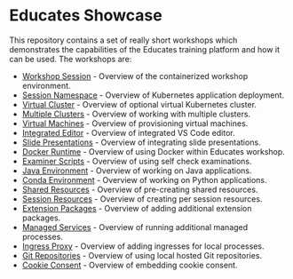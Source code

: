 Educates Showcase
=================

This repository contains a set of really short workshops which demonstrates the capabilities
of the Educates training platform and how it can be used. The workshops are:

* [Workshop Session](workshops/lab-workshop-session) - Overview of the containerized workshop environment.
* [Session Namespace](workshops/lab-session-namespace) - Overview of Kubernetes application deployment.
* [Virtual Cluster](workshops/lab-virtual-cluster) - Overview of optional virtual Kubernetes cluster.
* [Multiple Clusters](workshops/lab-multiple-clusters) - Overview of working with multiple clusters.
* [Virtual Machines](workshops/lab-virtual-machines) - Overview of provisioning virtual machines.
* [Integrated Editor](workshops/lab-integrated-editor) - Overview of integrated VS Code editor.
* [Slide Presentations](workshops/lab-slide-presentations) - Overview of integrating slide presentations.
* [Docker Runtime](workshops/lab-docker-runtime) - Overview of using Docker within Educates workshop.
* [Examiner Scripts](workshops/lab-examiner-scripts) - Overview of using self check examinations.
* [Java Environment](workshops/lab-java-environment) - Overview of working on Java applications.
* [Conda Environment](workshops/lab-conda-environment) - Overview of working on Python applications.
* [Shared Resources](workshops/lab-shared-resources) - Overview of pre-creating shared resources.
* [Session Resources](workshops/lab-session-resources) - Overview of creating per session resources.
* [Extension Packages](workshops/lab-extension-packages) - Overview of adding additional extension packages.
* [Managed Services](workshops/lab-managed-services) - Overview of running additional managed processes.
* [Ingress Proxy](workshops/lab-ingress-proxy) - Overview of adding ingresses for local processes.
* [Git Repositories](workshops/lab-git-repositories) - Overview of using local hosted Git repositories.
* [Cookie Consent](workshops/lab-cookie-consent) - Overview of embedding cookie consent.

